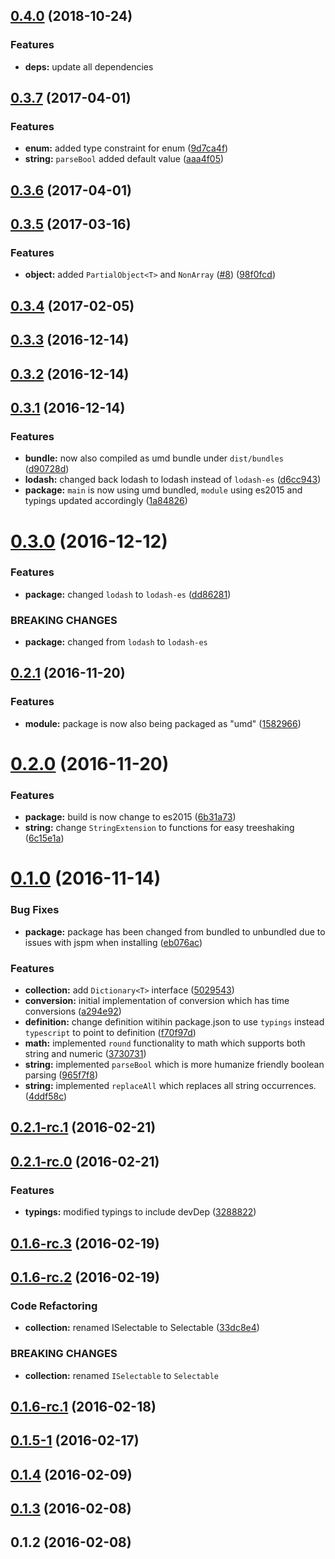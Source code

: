 <a name="0.4.0"></a>
## [0.4.0](https://github.com/sketch7/ssv-core/compare/0.3.22...0.4.0) (2018-10-24)


### Features

* **deps:** update all dependencies


<a name="0.3.7"></a>
## [0.3.7](https://github.com/sketch7/ssv-core/compare/0.3.6...0.3.7) (2017-04-01)


### Features

* **enum:** added type constraint for enum ([9d7ca4f](https://github.com/sketch7/ssv-core/commit/9d7ca4f))
* **string:** `parseBool` added default value ([aaa4f05](https://github.com/sketch7/ssv-core/commit/aaa4f05))



<a name="0.3.6"></a>
## [0.3.6](https://github.com/sketch7/ssv-core/compare/0.3.5...0.3.6) (2017-04-01)



<a name="0.3.5"></a>
## [0.3.5](https://github.com/sketch7/ssv-core/compare/0.3.4...0.3.5) (2017-03-16)


### Features

* **object:** added `PartialObject<T>` and `NonArray` ([#8](https://github.com/sketch7/ssv-core/issues/8)) ([98f0fcd](https://github.com/sketch7/ssv-core/commit/98f0fcd))



<a name="0.3.4"></a>
## [0.3.4](https://github.com/sketch7/ssv-core/compare/0.3.3...0.3.4) (2017-02-05)



<a name="0.3.3"></a>
## [0.3.3](https://github.com/sketch7/ssv-core/compare/0.3.2...0.3.3) (2016-12-14)



<a name="0.3.2"></a>
## [0.3.2](https://github.com/sketch7/ssv-core/compare/0.3.1...0.3.2) (2016-12-14)



<a name="0.3.1"></a>
## [0.3.1](https://github.com/sketch7/ssv-core/compare/0.3.0...0.3.1) (2016-12-14)


### Features

* **bundle:** now also compiled as umd bundle under `dist/bundles` ([d90728d](https://github.com/sketch7/ssv-core/commit/d90728d))
* **lodash:** changed back lodash to lodash instead of `lodash-es` ([d6cc943](https://github.com/sketch7/ssv-core/commit/d6cc943))
* **package:** `main` is now using umd bundled, `module` using es2015 and typings updated accordingly ([1a84826](https://github.com/sketch7/ssv-core/commit/1a84826))



<a name="0.3.0"></a>
# [0.3.0](https://github.com/sketch7/ssv-core/compare/0.2.1...0.3.0) (2016-12-12)


### Features

* **package:** changed `lodash` to `lodash-es` ([dd86281](https://github.com/sketch7/ssv-core/commit/dd86281))


### BREAKING CHANGES

* **package:** changed from `lodash` to `lodash-es`



<a name="0.2.1"></a>
## [0.2.1](https://github.com/sketch7/ssv-core/compare/0.2.0...0.2.1) (2016-11-20)


### Features

* **module:** package is now also being packaged as "umd" ([1582966](https://github.com/sketch7/ssv-core/commit/1582966))



<a name="0.2.0"></a>
# [0.2.0](https://github.com/sketch7/ssv-core/compare/0.1.0...0.2.0) (2016-11-20)


### Features

* **package:** build is now change to es2015 ([6b31a73](https://github.com/sketch7/ssv-core/commit/6b31a73))
* **string:** change `StringExtension` to functions for easy treeshaking ([6c15e1a](https://github.com/sketch7/ssv-core/commit/6c15e1a))



<a name="0.1.0"></a>
# [0.1.0](https://github.com/sketch7/ssv-core/compare/0.2.1-rc.1...0.1.0) (2016-11-14)


### Bug Fixes

* **package:** package has been changed from bundled to unbundled due to issues with jspm when installing ([eb076ac](https://github.com/sketch7/ssv-core/commit/eb076ac))


### Features

* **collection:** add `Dictionary<T>` interface ([5029543](https://github.com/sketch7/ssv-core/commit/5029543))
* **conversion:** initial implementation of conversion which has time conversions ([a294e92](https://github.com/sketch7/ssv-core/commit/a294e92))
* **definition:** change definition witihin  package.json to use `typings` instead `typescript` to point to definition ([f70f97d](https://github.com/sketch7/ssv-core/commit/f70f97d))
* **math:** implemented `round` functionality to math which supports both string and numeric ([3730731](https://github.com/sketch7/ssv-core/commit/3730731))
* **string:** implemented `parseBool` which is more humanize friendly boolean parsing ([965f7f8](https://github.com/sketch7/ssv-core/commit/965f7f8))
* **string:** implemented `replaceAll` which replaces all string occurrences. ([4ddf58c](https://github.com/sketch7/ssv-core/commit/4ddf58c))



<a name="0.2.1-rc.1"></a>
## [0.2.1-rc.1](https://github.com/sketch7/ssv-core/compare/0.2.1-rc.0...0.2.1-rc.1) (2016-02-21)



<a name="0.2.1-rc.0"></a>
## [0.2.1-rc.0](https://github.com/sketch7/ssv-core/compare/0.1.6-rc.3...0.2.1-rc.0) (2016-02-21)


### Features

* **typings:** modified typings to include devDep ([3288822](https://github.com/sketch7/ssv-core/commit/3288822))



<a name="0.1.6-rc.3"></a>
## [0.1.6-rc.3](https://github.com/sketch7/ssv-core/compare/0.1.6-rc.2...0.1.6-rc.3) (2016-02-19)



<a name="0.1.6-rc.2"></a>
## [0.1.6-rc.2](https://github.com/sketch7/ssv-core/compare/0.1.6-rc.1...0.1.6-rc.2) (2016-02-19)


### Code Refactoring

* **collection:** renamed ISelectable to Selectable ([33dc8e4](https://github.com/sketch7/ssv-core/commit/33dc8e4))


### BREAKING CHANGES

* **collection:** renamed `ISelectable` to `Selectable`



<a name="0.1.6-rc.1"></a>
## [0.1.6-rc.1](https://github.com/sketch7/ssv-core/compare/0.1.5...0.1.6-rc.1) (2016-02-18)



<a name="0.1.5-1"></a>
## [0.1.5-1](https://github.com/sketch7/ssv-core/compare/0.1.4...0.1.5-1) (2016-02-17)



<a name="0.1.4"></a>
## [0.1.4](https://github.com/sketch7/ssv-core/compare/0.1.3...0.1.4) (2016-02-09)



<a name="0.1.3"></a>
## [0.1.3](https://github.com/sketch7/ssv-core/compare/0.1.2...0.1.3) (2016-02-08)



<a name="0.1.2"></a>
## 0.1.2 (2016-02-08)



